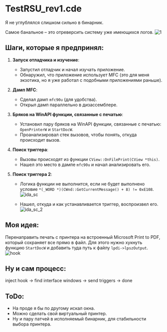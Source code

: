 # TestRSU_rev1.cde

Я не углублялся слишком сильно в бинарник. 

Самое банальное – это отреверсить систему уже имеющихся логов.
![1](https://github.com/user-attachments/assets/6f70eb95-099c-4225-8825-f00947913767)

## Шаги, которые я предпринял:

1. **Запуск отладчика и изучение**:
   - Запустил отладчик и начал изучать приложение.
   - Обнаружил, что приложение использует MFC (это для меня экзотика, но я уже работал с подобными приложениями раньше).

2. **Дамп MFC**:
   - Сделал дамп `mfc90u` (для удобства).
   - Открыл дамп параллельно в дизассемблере.

3. **Бряков на WinAPI функции, связанные с печатью**:
   - Установил пару бряков на WinAPI функции, связанные с печатью: `OpenPrinterW` и `StartDocW`.
   - Проанализировал стек вызовов, чтобы понять, откуда происходит вызов.

4. **Поиск триггера**:
   - Вызовы происходят из функции `CView::OnFilePrint(CView *this)`.
   - Нашел это место в дампе `mfc90u` и начал анализировать его.

5. **Поиск триггера 2**:
   - Логика функции не выполнится, если не будет выполнено условие `*(_WORD *)(CWnd::GetCurrentMessage() + 8) != 0xE108`.
   ![ida_sc](https://github.com/user-attachments/assets/dc3f13ea-b1aa-48cb-b430-6fb271a81354)

   - Нашел, откуда и как устанавливается триггер, воспроизвел его.
   ![ida_sc_2](https://github.com/user-attachments/assets/624fe068-6ef3-4009-b747-30f20a0dc410)

## Моя идея:

Перенаправить печать с принтера на встроенный Microsoft Print to PDF, который сохраняет все прямо в файл. Для этого нужно хукнуть функцию `StartDocW` и добавить туда путь к файлу `lpdi->lpszOutput`.
![hook](https://github.com/user-attachments/assets/9c223e38-f7ab-4d21-ad8a-3f16225e97d9)

## Ну и сам процесс:

inject hook -> find interface windows -> send triggers -> done

## ToDo:
   - На проде я бы по другому искал окна.
   - Можно сделать свой виртуальный принтер.
   - Ну и пару патчей в исполняемый бинарник, для стабильности выбора принтера.
